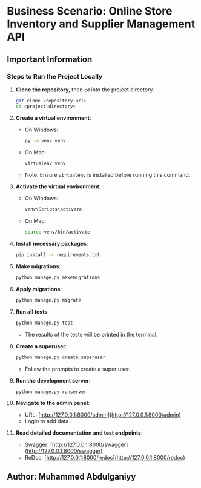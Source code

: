 # Business Scenario: Online Store Inventory and Supplier Management API

## Important Information

### Steps to Run the Project Locally

1. **Clone the repository**, then `cd` into the project directory.
    ```bash
    git clone <repository-url>
    cd <project-directory>
    ```

2. **Create a virtual environment**:
   - On Windows:
     ```bash
     py -m venv venv
     ```
   - On Mac:
     ```bash
     virtualenv venv
     ```
   - Note: Ensure `virtualenv` is installed before running this command.

3. **Activate the virtual environment**:
   - On Windows:
     ```bash
     venv\Scripts\activate
     ```
   - On Mac:
     ```bash
     source venv/bin/activate
     ```

4. **Install necessary packages**:
    ```bash
    pip install -r requirements.txt
    ```

5. **Make migrations**:
    ```bash
    python manage.py makemigrations
    ```

6. **Apply migrations**:
    ```bash
    python manage.py migrate
    ```

7. **Run all tests**:
    ```bash
    python manage.py test
    ```
    - The results of the tests will be printed in the terminal.

8. **Create a superuser**:
    ```bash
    python manage.py create_superuser
    ```
    - Follow the prompts to create a super user.

9. **Run the development server**:
    ```bash
    python manage.py runserver
    ```

10. **Navigate to the admin panel**:
    - URL: [http://127.0.0.1:8000/admin](http://127.0.0.1:8000/admin)
    - Login to add data.

11. **Read detailed documentation and test endpoints**:
    - Swagger: [http://127.0.0.1:8000/swagger](http://127.0.0.1:8000/swagger)
    - ReDoc: [http://127.0.0.1:8000/redoc](http://127.0.0.1:8000/redoc)

## Author: Muhammed Abdulganiyy